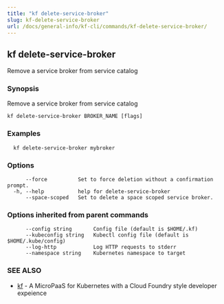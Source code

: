 ```yaml
---
title: "kf delete-service-broker"
slug: kf-delete-service-broker
url: /docs/general-info/kf-cli/commands/kf-delete-service-broker/
---
```

## kf delete-service-broker

Remove a service broker from service catalog

### Synopsis

Remove a service broker from service catalog

```
kf delete-service-broker BROKER_NAME [flags]
```

### Examples

```
  kf delete-service-broker mybroker
```

### Options

```
      --force          Set to force deletion without a confirmation prompt.
  -h, --help           help for delete-service-broker
      --space-scoped   Set to delete a space scoped service broker.
```

### Options inherited from parent commands

```
      --config string       Config file (default is $HOME/.kf)
      --kubeconfig string   Kubectl config file (default is $HOME/.kube/config)
      --log-http            Log HTTP requests to stderr
      --namespace string    Kubernetes namespace to target
```

### SEE ALSO

* [kf](/docs/general-info/kf-cli/commands/kf/)	 - A MicroPaaS for Kubernetes with a Cloud Foundry style developer expeience


